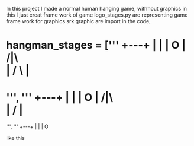 In this project I made a normal human hanging game, withhout graphics 
in this  I just creat frame work of game 
logo_stages.py are representing game frame work 
for graphics srk graphic are import 
in the code, 

hangman_stages = ['''
  +---+
  |   |
  |   O
  |  /|\  
  |  / \ 
  |    
==========
''', '''
  +---+
  |   |
  |   O
  |  /|\  
  |  / 
  |    
==========
''', '''
  +---+
  |   |
  |   O

  like this 

  

